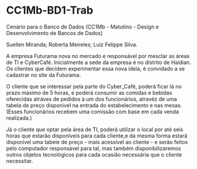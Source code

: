 # CC1Mb-BD1-Trab
Cenário para o Banco de Dados (CC1Mb - Matutino - Design e Desenvolvimento de Bancos de Dados)

Suellen Miranda; Roberta Meireles; Luiz Felippe Silva.

A empresa Futurama nova no mercado e responsável por mesclar as áreas de TI e CyberCafé. Inicialmente a sede da empresa é no distrito de Haidian. Os clientes que decidem experimentar essa nova ideia, é convidado a se cadastrar no site da Futurama. 

O cliente que se interessar pela parte do Cyber_Café, poderá ficar lá no prazo máximo de 5 horas, e poderá consumir as comidas e bebidas oferecidas atráves de pedidos à um dos funcionários, atravéz de uma tabela de preço disponível na entrada do estabelecimento e nas mesas. (Esses funcionários recebem uma comissão com base em cada venda realizada.) 

Já o cliente que optar pela área de TI, poderá utilizar o local por até seis horas que estarão disponíveis para cada cliente,e da mesma forma estará disponível uma tabele de preço - mais acessível ao cliente - e serão feitos pelo computador responsável para tal, mas também disponibilizaremos outros objetos tecnológicos para cada ocasião necessária que o cliente necessitar.
